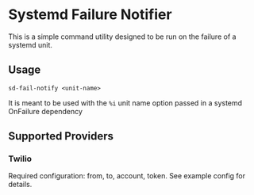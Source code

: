 # Systemd Failure Notifier
This is a simple command utility designed to be run on the failure of a systemd unit.

## Usage
`sd-fail-notify <unit-name>`
 
 It is meant to be used with the `%i` unit name option passed in a systemd OnFailure dependency
 
 ## Supported Providers
 
 ### Twilio
 
 Required configuration: from, to, account, token. See example config for details.
